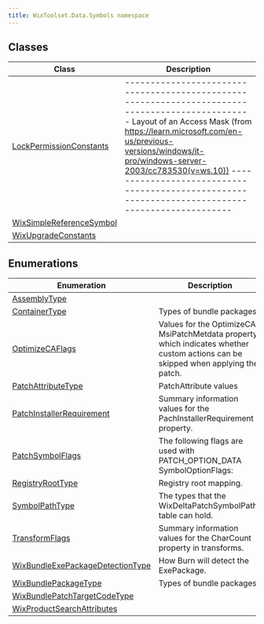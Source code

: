 ```yaml
---
title: WixToolset.Data.Symbols namespace
---
```

## Classes
| Class | Description |
| -------- | ----------- |
| [LockPermissionConstants](lockpermissionconstants) | ------------------------------------------------------------------------------------------------- Layout of an Access Mask (from https://learn.microsoft.com/en-us/previous-versions/windows/it-pro/windows-server-2003/cc783530(v=ws.10)) ------------------------------------------------------------------------------------------------- |31|30|29|28|27|26|25|24|23|22|21|20|19|18|17|16|15|14|13|12|11|10|09|08|07|06|05|04|03|02|01|00| ------------------------------------------------------------------------------------------------- |GR|GW|GE|GA| Reserved |AS|StandardAccessRights| Object-Specific Access Rights | Key GR = Generic Read GW = Generic Write GE = Generic Execute GA = Generic All AS = Right to access SACL |
| [WixSimpleReferenceSymbol](wixsimplereferencesymbol) |  |
| [WixUpgradeConstants](wixupgradeconstants) |  |
## Enumerations
| Enumeration | Description |
| -------- | ----------- |
| [AssemblyType](assemblytype) |  |
| [ContainerType](containertype) | Types of bundle packages. |
| [OptimizeCAFlags](optimizecaflags) | Values for the OptimizeCA MsiPatchMetdata property, which indicates whether custom actions can be skipped when applying the patch. |
| [PatchAttributeType](patchattributetype) | PatchAttribute values |
| [PatchInstallerRequirement](patchinstallerrequirement) | Summary information values for the PachInstallerRequirement property. |
| [PatchSymbolFlags](patchsymbolflags) | The following flags are used with PATCH_OPTION_DATA SymbolOptionFlags: |
| [RegistryRootType](registryroottype) | Registry root mapping. |
| [SymbolPathType](symbolpathtype) | The types that the WixDeltaPatchSymbolPaths table can hold. |
| [TransformFlags](transformflags) | Summary information values for the CharCount property in transforms. |
| [WixBundleExePackageDetectionType](wixbundleexepackagedetectiontype) | How Burn will detect the ExePackage. |
| [WixBundlePackageType](wixbundlepackagetype) | Types of bundle packages. |
| [WixBundlePatchTargetCodeType](wixbundlepatchtargetcodetype) |  |
| [WixProductSearchAttributes](wixproductsearchattributes) |  |
